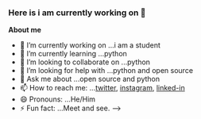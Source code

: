 ### Here is i am currently working on 👋

**About me**

- 🔭 I’m currently working on ...i am a student
- 🌱 I’m currently learning ...python
- 👯 I’m looking to collaborate on ...python
- 🤔 I’m looking for help with ...python and open source
- 💬 Ask me about ...open source and python
- 📫 How to reach me: ...[twitter](https://twitter.com/imvishp), [instagram](@imvishp), [linked-in](https://www.linkedin.com/in/vishal-patadia-698781200/)
- 😄 Pronouns: ...He/Him
- ⚡ Fun fact: ...Meet and see.
-->
